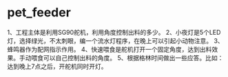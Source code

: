 # pet_feeder
1、工程主体是利用SG90舵机，利用角度控制出料的多少。 2、小夜灯是5个LED灯，选择绿光，不太刺眼，编一个流水灯程序，在晚上可以引起小动物注意。 3、蜂鸣器作为配网指示作用。 4、快速喂食是舵机打开一个固定角度，达到出料效果。手动喂食可以自己控制出料的角度。 5、根据格林时间做出一些应答。比如：达到晚上7点之后，开舵机同时开灯。
